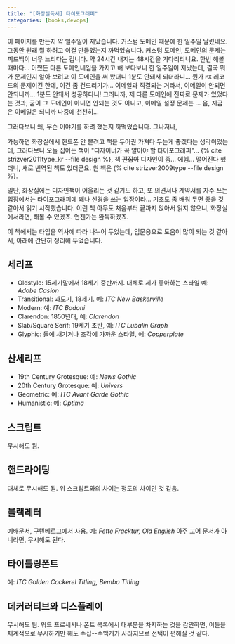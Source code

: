 ```yaml
---
title: "[화장실독서] 타이포그래피"
categories: [books,devops]
---
```

이 페이지를 만든지 약 일주일이 지났습니다. 커스텀 도메인 때문에 한 일주일 날렸네요. 그동안 원래 뭘 하려고 이걸 만들었는지 까먹었습니다. 커스텀 도메인, 도메인의 문제는 피드백이 너무 느리다는 겁니다. 약 24시간 내지는 48시간을 기다리리니요. 한번 해볼 때마다... 어쨌든 다른 도메인네임을 가지고 해 보다보니 한 일주일이 지났는데, 결국 뭐가 문제인지 알아 보려고 이 도메인을 써 봤더니 1분도 안돼서 되더라니... 뭔가 `MX` 레코드의 문제이긴 한데, 이건 좀 건드리기가... 이메일과 직결되는 거라서, 이메일이 안되면 안되니까... 1분도 안돼서 성공하다니! 그러니까, 제 다른 도메인에 진짜로 문제가 있었다는 것과, 굳이 그 도메인이 아니면 안되는 것도 아니고, 이메일 설정 문제는 ... 음, 지금은 이메일은 되니까 나중에 천천히...

그러다보니 왜, 무슨 이야기를 하려 했는지 까먹었습니다. 그나저나,

가능하면 화장실에서 핸드폰 안 볼려고 책을 두어권 가져다 두는게 좋겠다는 생각이었는데, 그러다보니 오늘 집어든 책이 "디자이너가 꼭 알아야 할 타이포그래피"... {% cite strizver2011type_kr --file design %}, 책 ~~편집이~~ 디자인이 좀... 에헴... 떨어진다 했더니, 새로 번역된 책도 있더군요. 원 책은 {% cite strizver2009type --file design %}.

일단, 화장실에는 디자인책이 어울리는 것 같기도 하고, 또 의견서나 계약서를 자주 쓰는 입장에서는 타이포그래피에 꽤나 신경을 쓰는 입장이라... 기초도 좀 배워 두면 좋을 것 같아서 읽기 시작했습니다. 이런 책 아무도 처음부터 끝까지 앉아서 읽지 않으니, 화장실에서라면, 해볼 수 있겠죠. 언젠가는 완독하겠죠.

이 책에서는 타입을 역사에 따라 나누어 두었는데, 입문용으로 도움이 많이 되는 것 같아서, 아래에 간단히 정리해 두었습니다.

## 세리프

- Oldstyle: 15세기말에서 18세기 중반까지. 대체로 제가 좋아하는 스타일 예: *Adobe Caslon* 
- Transitional: 과도기, 18세기. 예: *ITC New Baskerville*
- Modern: 예: *ITC Bodoni*
- Clarendon: 1850년대, 예: *Clarendon*
- Slab/Square Serif: 19세기 초반, 예: *ITC Lubalin Graph*
- Glyphic: 돌에 새기거나 조각에 가까운 스타일, 예: *Copperplate*

## 산세리프

- 19th Century Grotesque: 예: *News Gothic*
- 20th Century Grotesque: 예: *Univers*
- Geometric: 예: *ITC Avant Garde Gothic*
- Humanistic: 예: *Optima*

## 스크립트
무시해도 됨.

## 핸드라이팅
대체로 무시해도 됨. 위 스크립트와의 차이는 정도의 차이인 것 같음.

## 블랙레터
예배문서, 구텐베르그에서 사용. 예: *Fette Fracktur, Old English* 아주 고어 문서가 아니라면, 무시해도 된다.

## 타이틀링폰트

예: *ITC Golden Cockerel Titling, Bembo Titling*

## 데커러티브와 디스플레이
무시해도 됨. 워드 프로세서나 폰트 목록에서 대부분을 차지하는 것을 감안하면, 이들을 체계적으로 무시하기만 해도 수십--수백개가 사라지므로 선택이 편해질 것 같다. 